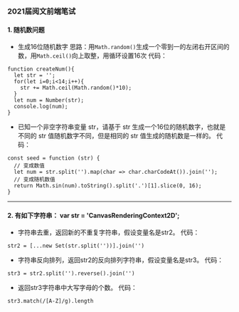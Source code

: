 ### 2021届阅文前端笔试
#### 1. 随机数问题
- 生成16位随机数字
思路：用`Math.random()`生成一个零到一的左闭右开区间的数，用`Math.ceil()`向上取整，用循环设置16次
代码：
```
function createNum(){
  let str = '';
  for(let i=0;i<14;i++){
    str += Math.ceil(Math.random()*10);
  }
  let num = Number(str);
  console.log(num);
}
```
-  已知一个非空字符串变量 str，请基于 str 生成一个16位的随机数字，也就是不同的 str 值随机数字不同，但是相同的 str 值生成的随机数是一样的。
代码：
```
const seed = function (str) {
  // 变成数值
  let num = str.split('').map(char => char.charCodeAt()).join('');
  // 变成随机数值
  return Math.sin(num).toString().split('.')[1].slice(0, 16);
}
```
* * *
#### 2. 有如下字符串： var str = 'CanvasRenderingContext2D';  
- 字符串去重，返回新的不重复字符串，假设变量名是str2。 
代码：
```
str2 = [...new Set(str.split(''))].join('')
```
- 字符串反向排列，返回str2的反向排列字符串，假设变量名是str3。 
代码：
```
str3 = str2.split('').reverse().join('')
```
- 返回str3字符串中大写字母的个数。
代码：
```
str3.match(/[A-Z]/g).length
```